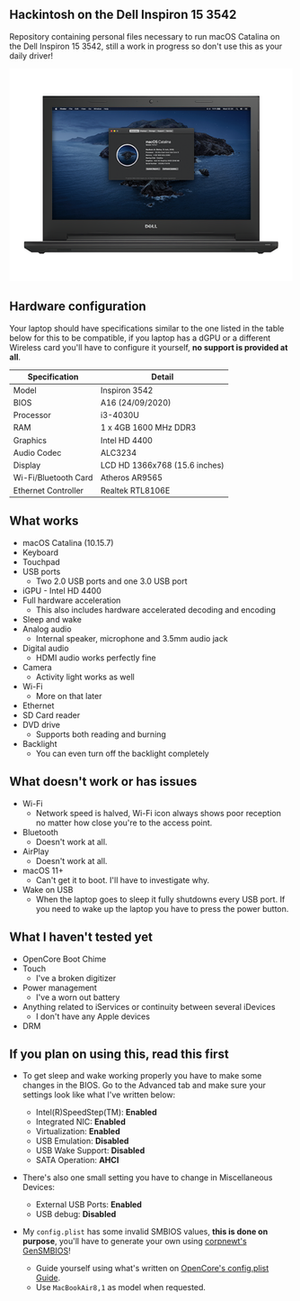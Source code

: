 ## Hackintosh on the Dell Inspiron 15 3542
Repository containing personal files necessary to run macOS Catalina on the Dell Inspiron 15 3542, still a work in progress so don't use this as your daily driver!

<p align="center">
	<img  src="https://github.com/filemanager1/Hackintosh-OpenCore-EFI-Dell-Inspiron-3542/blob/main/Unrelated/Laptop.png?raw=true"  alt="Your Hackintosh will look like this!"/>
</p>

## Hardware configuration
Your laptop should have specifications similar to the one listed in the table below for this to be compatible, if you laptop has a dGPU or a different Wireless card you'll have to configure it yourself, **no support is provided at all**.

|Specification|Detail|
|--|--|
|Model|Inspiron 3542|
|BIOS|A16 (24/09/2020)|
|Processor|i3-4030U|
|RAM|1 x 4GB 1600 MHz DDR3|
|Graphics|Intel HD 4400|
|Audio Codec|ALC3234|
|Display|LCD HD 1366x768 (15.6 inches)|
|Wi-Fi/Bluetooth Card|Atheros AR9565|
|Ethernet Controller|Realtek RTL8106E|

## What works
* macOS Catalina (10.15.7)
* Keyboard
* Touchpad
* USB ports
	* Two 2.0 USB ports and one 3.0 USB port
* iGPU - Intel HD 4400
* Full hardware acceleration
	* This also includes hardware accelerated decoding and encoding
* Sleep and wake
* Analog audio
	* Internal speaker, microphone and 3.5mm audio jack
* Digital audio
	* HDMI audio works perfectly fine
* Camera
	* Activity light works as well
* Wi-Fi
	* More on that later
* Ethernet
* SD Card reader
* DVD drive
	* Supports both reading and burning
* Backlight
	* You can even turn off the backlight completely

## What doesn't work or has issues
* Wi-Fi
	* Network speed is halved, Wi-Fi icon always shows poor reception no matter how close you're to the access point.
* Bluetooth
	* Doesn't work at all.
* AirPlay
	* Doesn't work at all.
* macOS 11+
	* Can't get it to boot. I'll have to investigate why.
* Wake on USB
	* When the laptop goes to sleep it fully shutdowns every USB port. If you need to wake up the laptop you have to press the power button.

## What I haven't tested yet
* OpenCore Boot Chime
* Touch
	* I've a broken digitizer
* Power management
	* I've a worn out battery
* Anything related to iServices or continuity between several iDevices
	* I don't have any Apple devices
* DRM

## If you plan on using this, read this first
* To get sleep and wake working properly you have to make some changes in the BIOS. Go to the Advanced tab and make sure your settings look like what I've written below:
	* Intel(R)SpeedStep(TM): **Enabled**
	* Integrated NIC: **Enabled**
	* Virtualization: **Enabled**
	* USB Emulation: **Disabled**
	* USB Wake Support: **Disabled**
	* SATA Operation: **AHCI**

* There's also one small setting you have to change in Miscellaneous Devices:
	* External USB Ports: **Enabled**
	* USB debug: **Disabled**

* My `config.plist` has some invalid SMBIOS values, **this is done on purpose**, you'll have to generate your own using [corpnewt's GenSMBIOS](https://github.com/corpnewt/GenSMBIOS)!
	* Guide yourself using what's written on [OpenCore's config.plist Guide](https://dortania.github.io/OpenCore-Install-Guide/config-laptop.plist/haswell.html#platforminfo).
	* Use `MacBookAir8,1` as model when requested.
